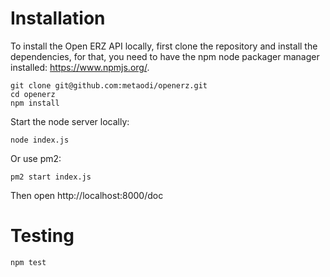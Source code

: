 Installation
=======
To install the Open ERZ API locally, first clone the repository and install the dependencies, for that, you need to have the npm node packager manager installed: https://www.npmjs.org/.

```
git clone git@github.com:metaodi/openerz.git
cd openerz
npm install
```

Start the node server locally:
```
node index.js
```

Or use pm2:
```
pm2 start index.js
```

Then open http://localhost:8000/doc

Testing
=======

```
npm test
```
